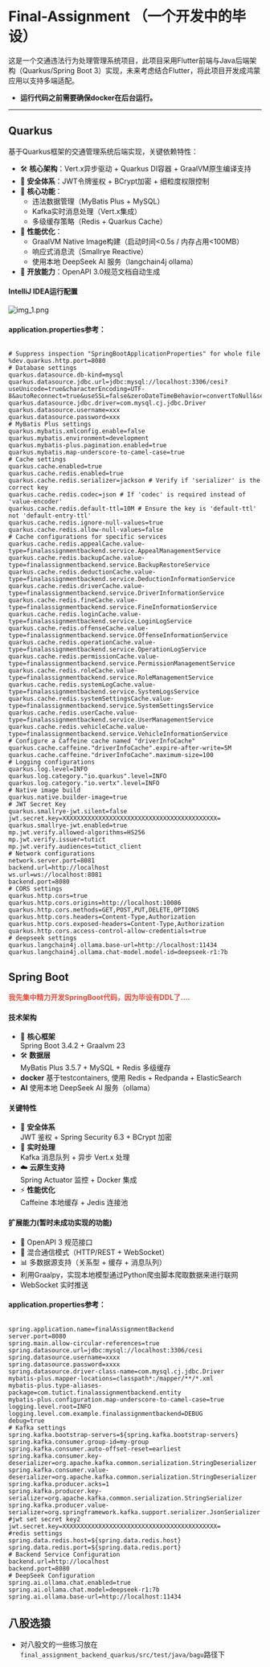 # Final-Assignment （一个开发中的毕设）

这是一个交通违法行为处理管理系统项目，此项目采用Flutter前端与Java后端架构（Quarkus/Spring Boot
3）实现，未来考虑结合Flutter，将此项目开发成鸿蒙应用以支持多端适配。

- **运行代码之前需要确保docker在后台运行。**

*********************************************

## Quarkus

基于Quarkus框架的交通管理系统后端实现，关键依赖特性：

- 🛠 **核心架构**：Vert.x异步驱动 + Quarkus DI容器 + GraalVM原生编译支持
- 🔐 **安全体系**：JWT令牌鉴权 + BCrypt加密 + 细粒度权限控制
- 🚀 **核心功能**：
    - 违法数据管理（MyBatis Plus + MySQL）
    - Kafka实时消息处理（Vert.x集成）
    - 多级缓存策略（Redis + Quarkus Cache）
- 🔧 **性能优化**：
    - GraalVM Native Image构建（启动时间<0.5s / 内存占用<100MB）
    - 响应式消息流（Smallrye Reactive）
    - 使用本地 DeepSeek AI 服务（langchain4j ollama）
- 📘 **开放能力**：OpenAPI 3.0规范文档自动生成

#### IntelliJ IDEA运行配置

![img_1.png](./img_1.png)

#### application.properties参考：

``` properties

# Suppress inspection "SpringBootApplicationProperties" for whole file
%dev.quarkus.http.port=8080
# Database settings
quarkus.datasource.db-kind=mysql
quarkus.datasource.jdbc.url=jdbc:mysql://localhost:3306/cesi?useUnicode=true&characterEncoding=UTF-8&autoReconnect=true&useSSL=false&zeroDateTimeBehavior=convertToNull&serverTimezone=Asia/Shanghai
quarkus.datasource.jdbc.driver=com.mysql.cj.jdbc.Driver
quarkus.datasource.username=xxx
quarkus.datasource.password=xxx
# MyBatis Plus settings
quarkus.mybatis.xmlconfig.enable=false
quarkus.mybatis.environment=development
quarkus.mybatis-plus.pagination.enabled=true
quarkus.mybatis.map-underscore-to-camel-case=true
# Cache settings
quarkus.cache.enabled=true
quarkus.cache.redis.enabled=true
quarkus.cache.redis.serializer=jackson # Verify if 'serializer' is the correct key
quarkus.cache.redis.codec=json # If 'codec' is required instead of 'value-encoder'
quarkus.cache.redis.default-ttl=10M # Ensure the key is 'default-ttl' not 'default-entry-ttl'
quarkus.cache.redis.ignore-null-values=true
quarkus.cache.redis.allow-null-values=false
# Cache configurations for specific services
quarkus.cache.redis.appealCache.value-type=finalassignmentbackend.service.AppealManagementService
quarkus.cache.redis.backupCache.value-type=finalassignmentbackend.service.BackupRestoreService
quarkus.cache.redis.deductionCache.value-type=finalassignmentbackend.service.DeductionInformationService
quarkus.cache.redis.driverCache.value-type=finalassignmentbackend.service.DriverInformationService
quarkus.cache.redis.fineCache.value-type=finalassignmentbackend.service.FineInformationService
quarkus.cache.redis.loginCache.value-type=finalassignmentbackend.service.LoginLogService
quarkus.cache.redis.offenseCache.value-type=finalassignmentbackend.service.OffenseInformationService
quarkus.cache.redis.operationCache.value-type=finalassignmentbackend.service.OperationLogService
quarkus.cache.redis.permissionCache.value-type=finalassignmentbackend.service.PermissionManagementService
quarkus.cache.redis.roleCache.value-type=finalassignmentbackend.service.RoleManagementService
quarkus.cache.redis.systemLogCache.value-type=finalassignmentbackend.service.SystemLogsService
quarkus.cache.redis.systemSettingsCache.value-type=finalassignmentbackend.service.SystemSettingsService
quarkus.cache.redis.userCache.value-type=finalassignmentbackend.service.UserManagementService
quarkus.cache.redis.vehicleCache.value-type=finalassignmentbackend.service.VehicleInformationService
# Configure a Caffeine cache named "driverInfoCache"
quarkus.cache.caffeine."driverInfoCache".expire-after-write=5M
quarkus.cache.caffeine."driverInfoCache".maximum-size=100
# Logging configurations
quarkus.log.level=INFO
quarkus.log.category."io.quarkus".level=INFO
quarkus.log.category."io.vertx".level=INFO
# Native image build
quarkus.native.builder-image=true
# JWT Secret Key
quarkus.smallrye-jwt.silent=false
jwt.secret.key=XXXXXXXXXXXXXXXXXXXXXXXXXXXXXXXXXXXXXXXXXXX=
quarkus.smallrye-jwt.enabled=true
mp.jwt.verify.allowed-algorithms=HS256
mp.jwt.verify.issuer=tutict
mp.jwt.verify.audiences=tutict_client
# Network configurations
network.server.port=8081
backend.url=http://localhost
ws.url=ws://localhost:8081
backend.port=8080
# CORS settings
quarkus.http.cors=true
quarkus.http.cors.origins=http://localhost:10086
quarkus.http.cors.methods=GET,POST,PUT,DELETE,OPTIONS
quarkus.http.cors.headers=Content-Type,Authorization
quarkus.http.cors.exposed-headers=Content-Type,Authorization
quarkus.http.cors.access-control-allow-credentials=true
# deepseek settings
quarkus.langchain4j.ollama.base-url=http://localhost:11434
quarkus.langchain4j.ollama.chat-model.model-id=deepseek-r1:7b

```

## Spring Boot

**<span style="color:#e74c3c">我先集中精力开发SpringBoot代码，因为毕设有DDL了....</span>**

#### 技术架构

- 🚀 **核心框架**  
  Spring Boot 3.4.2 + Graalvm 23
- 🛠 **数据层**  
  MyBatis Plus 3.5.7 + MySQL + Redis 多级缓存
- **docker**
  基于testcontainers, 使用 Redis + Redpanda + ElasticSearch
- **AI**
  使用本地 DeepSeek AI 服务（ollama）

#### 关键特性

- 🔐 **安全体系**  
  JWT 鉴权 + Spring Security 6.3 + BCrypt 加密
- 📡 **实时处理**  
  Kafka 消息队列 + 异步 Vert.x 处理
- ☁️ **云原生支持**  
  Spring Actuator 监控 + Docker 集成
- ⚡ **性能优化**  
  Caffeine 本地缓存 + Jedis 连接池

#### 扩展能力(暂时未成功实现的功能)

- 📘 OpenAPI 3 规范接口
- 🔌 混合通信模式（HTTP/REST + WebSocket）
- 📊 多数据源支持（关系型 + 缓存 + 消息队列）
- 利用Graalpy，实现本地模型通过Python爬虫脚本爬取数据来进行联网
- WebSocket 实时推送

#### application.properties参考：

``` properties

spring.application.name=finalAssignmentBackend
server.port=8080
spring.main.allow-circular-references=true
spring.datasource.url=jdbc:mysql://localhost:3306/cesi
spring.datasource.username=xxxx
spring.datasource.password=xxxx
spring.datasource.driver-class-name=com.mysql.cj.jdbc.Driver
mybatis-plus.mapper-locations=classpath*:/mapper/**/*.xml
mybatis-plus.type-aliases-package=com.tutict.finalassignmentbackend.entity
mybatis-plus.configuration.map-underscore-to-camel-case=true
logging.level.root=INFO
logging.level.com.example.finalassignmentbackend=DEBUG
debug=true
# Kafka settings
spring.kafka.bootstrap-servers=${spring.kafka.bootstrap-servers}
spring.kafka.consumer.group-id=my-group
spring.kafka.consumer.auto-offset-reset=earliest
spring.kafka.consumer.key-deserializer=org.apache.kafka.common.serialization.StringDeserializer
spring.kafka.consumer.value-deserializer=org.apache.kafka.common.serialization.StringDeserializer
spring.kafka.producer.acks=1
spring.kafka.producer.key-serializer=org.apache.kafka.common.serialization.StringSerializer
spring.kafka.producer.value-serializer=org.springframework.kafka.support.serializer.JsonSerializer
#jwt set secret key2
jwt.secret.key=XXXXXXXXXXXXXXXXXXXXXXXXXXXXXXXXXXXXXXXXXXX=
#redis settings
spring.data.redis.host=${spring.data.redis.host}
spring.data.redis.port=${spring.data.redis.port}
# Backend Service Configuration
backend.url=http://localhost
backend.port=8080
# DeepSeek Configuration
spring.ai.ollama.chat.enabled=true
spring.ai.ollama.chat.model=deepseek-r1:7b
spring.ai.ollama.base-url=http://localhost:11434

```

## 八股选猿

- 对八股文的一些练习放在`final_assignment_backend_quarkus/src/test/java/bagu`路径下